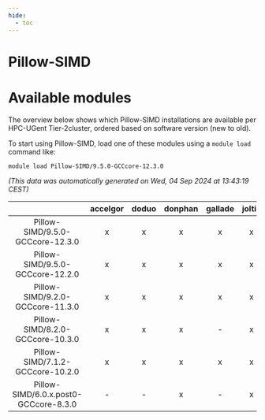 ```yaml
---
hide:
  - toc
---
```


Pillow-SIMD
===========

# Available modules


The overview below shows which Pillow-SIMD installations are available per HPC-UGent Tier-2cluster, ordered based on software version (new to old).

To start using Pillow-SIMD, load one of these modules using a `module load` command like:

```shell
module load Pillow-SIMD/9.5.0-GCCcore-12.3.0
```

*(This data was automatically generated on Wed, 04 Sep 2024 at 13:43:19 CEST)*  

| |accelgor|doduo|donphan|gallade|joltik|shinx|skitty|
| :---: | :---: | :---: | :---: | :---: | :---: | :---: | :---: |
|Pillow-SIMD/9.5.0-GCCcore-12.3.0|x|x|x|x|x|x|x|
|Pillow-SIMD/9.5.0-GCCcore-12.2.0|x|x|x|x|x|-|x|
|Pillow-SIMD/9.2.0-GCCcore-11.3.0|x|x|x|x|x|x|x|
|Pillow-SIMD/8.2.0-GCCcore-10.3.0|x|x|x|-|x|-|x|
|Pillow-SIMD/7.1.2-GCCcore-10.2.0|x|x|x|x|x|-|x|
|Pillow-SIMD/6.0.x.post0-GCCcore-8.3.0|-|-|x|-|x|-|x|
